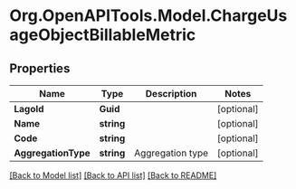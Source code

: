 # Org.OpenAPITools.Model.ChargeUsageObjectBillableMetric

## Properties

Name | Type | Description | Notes
------------ | ------------- | ------------- | -------------
**LagoId** | **Guid** |  | [optional] 
**Name** | **string** |  | [optional] 
**Code** | **string** |  | [optional] 
**AggregationType** | **string** | Aggregation type | [optional] 

[[Back to Model list]](../README.md#documentation-for-models) [[Back to API list]](../README.md#documentation-for-api-endpoints) [[Back to README]](../README.md)

